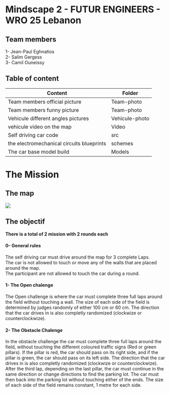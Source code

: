 # Mindscape 2 - FUTUR ENGINEERS - WRO 25 Lebanon
## Team members 
1- Jean-Paul Eghnatios <br>
2- Salim Gergess <br>
3- Camil Ouneissy <br>

## Table of content
| Content | Folder 
| - | - |
| Team members official picture | Team-photo 
| Team members funny picture | Team-photo 
| Vehicule different angles pictures | Vehicule-photo 
| vehicule video on the map | Video
| Self driving car code | src
| the electromechanical circuits blueprints | schemes
| The car base model build | Models

# The Mission
## The map
<img src="Other\WRO-2025_FutureEngineers_Playfield_page-0001.jpg"></img>

## The objectif
**There is a total of 2 mission with 2 rounds each** <br>
#### 0- General rules
The self driving car must drive around the map for 3 complete Laps. <br>
 The car is not allowed to touch or move any of the walls that are placed around the map. <br>
 The participant are not allowed to touch the car during a round.

#### 1- The Open chalenge
The Open challenge is where the car must complete three full laps around the field without touching a wall. The size of each side of the field is determined by judges randomly of either 100 cm or 60 cm. The direction that the car drives in is also completly randomized (clockwize or counterclockwize).

#### 2- The Obstacle Chalenge
In the obstacle challenge the car must complete three full laps around the field, without touching the different coloured traffic signs (Red or green pillars). If the pillar is red, the car should pass on its right side, and if the pillar is green, the car should pass on its left side. The direction that the car drives in is also completly randomized (clockwize or counterclockwize).
After the third lap, depending on the last pillar, the car must continue in the same direction or change directions to find the parking lot. The car must then back into the parking lot without touching either of the ends. The size of each side of the field remains constant, 1 metre for each side. 




